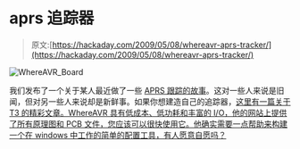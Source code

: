 # aprs 追踪器

> 原文:[https://hackaday.com/2009/05/08/whereavr-aprs-tracker/](https://hackaday.com/2009/05/08/whereavr-aprs-tracker/)

![WhereAVR_Board](../Images/9ac780174f49001ba9e434acb67888f7.png "WhereAVR_Board")

我们发布了一个关于某人最近做了一些 [APRS 跟踪的故事](http://hackaday.com/2009/05/04/aprs-tracking/)。这对一些人来说是旧闻，但对另一些人来说却是新鲜事。如果你想建造自己的追踪器，[这里有一篇关于 T3 的精彩文章。WhereAVR 具有低成本、低功耗和丰富的 I/O，他的网站上提供了所有原理图和 PCB 文件，您应该可以很快使用它。他确实需要一点帮助来构建一个在 windows 中工作的简单的配置工具，有人愿意自愿吗？](http://garydion.com/projects/whereavr/)